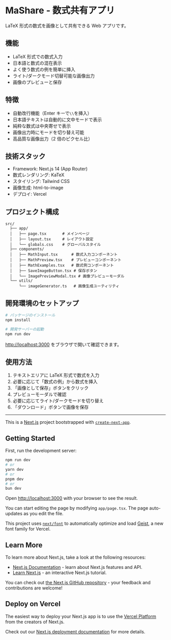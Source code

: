 # MaShare - 数式共有アプリ

LaTeX 形式の数式を画像として共有できる Web アプリです。

## 機能

- LaTeX 形式での数式入力
- 日本語と数式の混在表示
- よく使う数式の例を簡単に挿入
- ライト/ダークモード切替可能な画像出力
- 画像のプレビューと保存

## 特徴

- 自動改行機能（Enter キーで`\\`を挿入）
- 日本語テキストは自動的に文中モードで表示
- 純粋な数式は中央寄せで表示
- 画像出力時にモードを切り替え可能
- 高品質な画像出力（2 倍のピクセル比）

## 技術スタック

- Framework: Next.js 14 (App Router)
- 数式レンダリング: KaTeX
- スタイリング: Tailwind CSS
- 画像生成: html-to-image
- デプロイ: Vercel

## プロジェクト構成

```
src/
  ├── app/
  │   ├── page.tsx       # メインページ
  │   ├── layout.tsx     # レイアウト設定
  │   └── globals.css    # グローバルスタイル
  ├── components/
  │   ├── MathInput.tsx      # 数式入力コンポーネント
  │   ├── MathPreview.tsx    # プレビューコンポーネント
  │   ├── MathExamples.tsx   # 数式例コンポーネント
  │   ├── SaveImageButton.tsx # 保存ボタン
  │   └── ImagePreviewModal.tsx # 画像プレビューモーダル
  └── utils/
      └── imageGenerator.ts   # 画像生成ユーティリティ
```

## 開発環境のセットアップ

```bash
# パッケージのインストール
npm install

# 開発サーバーの起動
npm run dev
```

[http://localhost:3000](http://localhost:3000) をブラウザで開いて確認できます。

## 使用方法

1. テキストエリアに LaTeX 形式で数式を入力
2. 必要に応じて「数式の例」から数式を挿入
3. 「画像として保存」ボタンをクリック
4. プレビューモーダルで確認
5. 必要に応じてライト/ダークモードを切り替え
6. 「ダウンロード」ボタンで画像を保存

---

This is a [Next.js](https://nextjs.org) project bootstrapped with [`create-next-app`](https://nextjs.org/docs/app/api-reference/cli/create-next-app).

## Getting Started

First, run the development server:

```bash
npm run dev
# or
yarn dev
# or
pnpm dev
# or
bun dev
```

Open [http://localhost:3000](http://localhost:3000) with your browser to see the result.

You can start editing the page by modifying `app/page.tsx`. The page auto-updates as you edit the file.

This project uses [`next/font`](https://nextjs.org/docs/app/building-your-application/optimizing/fonts) to automatically optimize and load [Geist](https://vercel.com/font), a new font family for Vercel.

## Learn More

To learn more about Next.js, take a look at the following resources:

- [Next.js Documentation](https://nextjs.org/docs) - learn about Next.js features and API.
- [Learn Next.js](https://nextjs.org/learn) - an interactive Next.js tutorial.

You can check out [the Next.js GitHub repository](https://github.com/vercel/next.js) - your feedback and contributions are welcome!

## Deploy on Vercel

The easiest way to deploy your Next.js app is to use the [Vercel Platform](https://vercel.com/new?utm_medium=default-template&filter=next.js&utm_source=create-next-app&utm_campaign=create-next-app-readme) from the creators of Next.js.

Check out our [Next.js deployment documentation](https://nextjs.org/docs/app/building-your-application/deploying) for more details.
